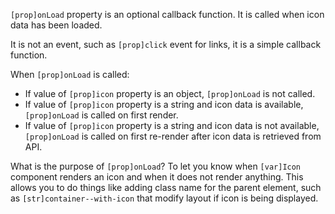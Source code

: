 `[prop]onLoad` property is an optional callback function. It is called when icon data has been loaded.

It is not an event, such as `[prop]click` event for links, it is a simple callback function.

When `[prop]onLoad` is called:

- If value of `[prop]icon` property is an object, `[prop]onLoad` is not called.
- If value of `[prop]icon` property is a string and icon data is available, `[prop]onLoad` is called on first render.
- If value of `[prop]icon` property is a string and icon data is not available, `[prop]onLoad` is called on first re-render after icon data is retrieved from API.

What is the purpose of `[prop]onLoad`? To let you know when `[var]Icon` component renders an icon and when it does not render anything. This allows you to do things like adding class name for the parent element, such as `[str]container--with-icon` that modify layout if icon is being displayed.
